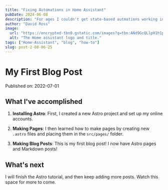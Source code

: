```yaml
---
title: "Fixing Automations in Home Assistant"
pubDate: 2024-06-08
description: "For ages I couldn't get state-based autmations working in Home Assistant this is how i fixed it."
author: "David Ross"
image:
  url: "https://encrypted-tbn0.gstatic.com/images?q=tbn:ANd9GcQLlpH1h1p9XuynZcrApp-CSYPFQPAJ0f6P7g&s"
  alt: "The Home assistant logo and title."
tags: ["Home-Assistant", "blog", "how-to"]
slug: post-2-08-06-25
---
```


# My First Blog Post

Published on: 2022-07-01

## What I've accomplished

1. **Installing Astro**: First, I created a new Astro project and set up my online accounts.

2. **Making Pages**: I then learned how to make pages by creating new `.astro` files and placing them in the `src/pages/` folder.

3. **Making Blog Posts**: This is my first blog post! I now have Astro pages and Markdown posts!

## What's next

I will finish the Astro tutorial, and then keep adding more posts. Watch this space for more to come.
